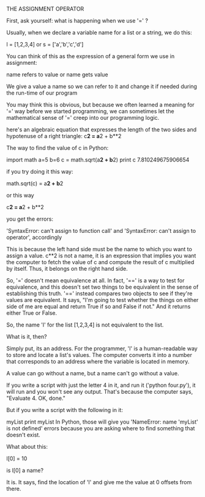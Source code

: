 THE ASSIGNMENT OPERATOR 

First, ask yourself: what is happening when we use '=' ? 

Usually, when we declare a variable name for a list or a string, we do this: 

l = [1,2,3,4] 
or 
s = ['a','b','c','d'] 


You can think of this as the expression of a general form we use in assignment: 

name refers to value 
or 
name gets value 


We give a value a name so we can refer to it and change it if needed during the run-time of our program 

You may think this is obvious, but because we often learned a meaning for '=' way before we started programming, we can sometimes let the mathematical sense of '=' creep into our programming logic. 

here's an algebraic equation that expresses the length of the two sides and hypotenuse of a right triangle: 
c**2 = a**2 + b**2 

The way to find the value of c in Python: 

import math 
a=5 
b=6 
c = math.sqrt(a**2 + b**2) 
print c 
7.810249675906654 

if you try doing it this way: 

math.sqrt(c) = a**2 + b**2 

or this way 

c**2 = a**2 + b**2 

you get the errors: 

'SyntaxError: can't assign to function call' and 'SyntaxError: can't assign to operator', accordingly 

This is because the left hand side must be the name to which you want to assign a value. 
c**2 is not a name, it is an expression that implies you want the computer to fetch the value of c and compute the result of c multiplied by itself. Thus, it belongs on the right hand side. 


So, '=' doesn't mean equivalence at all. In fact, '==' is a way to test for equivalence, and this doesn't set two things to be equivalent in the sense of establishing this truth. '==' instead compares two objects to see if they're values are equivalent. It says, "I'm going to test whether the things on either side of me are equal and return True if so and False if not." And it returns either True or False. 

So, the name 'l' for the list [1,2,3,4] is not equivalent to the list. 

What is it, then? 

Simply put, its an address. For the programmer, 'l' is a human-readable way to store and locate a list's values. The computer converts it into a number that corresponds to an address where the variable is located in memory. 

A value can go without a name, but a name can't go without a value. 

If you write a script with just the letter 4 in it, and run it ('python four.py'), it will run and you won't see any output. That's because the computer says, "Evaluate 4. OK, done." 

But if you write a script with the following in it: 

myList 
print myList 
In Python, those will give you 'NameError: name 'myList' is not defined' errors because you are asking where to find something that doesn't exist. 


What about this: 

l[0] = 10 

is l[0] a name? 

It is. It says, find the location of 'l' and give me the value at 0 offsets from there. 

